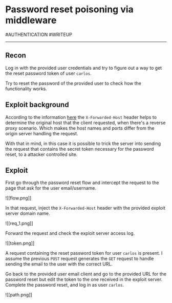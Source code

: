 # Password reset poisoning via middleware
#AUTHENTICATION 
#WRITEUP 
<hr>

## Recon

Log in with the provided user credentials and try to figure out a way to get the reset password token of user `carlos`.

Try to reset the password of the provided user to check how the functionality works.

## Exploit background

According to the information [here](https://developer.mozilla.org/en-US/docs/Web/HTTP/Headers/X-Forwarded-Host) the `X-Forwarded-Host` header helps to determine the original host that the client requested, when there's a reverse proxy scenario. Which makes the host names and ports differ from the origin server handling the request.

With that in mind, in this case it is possible to trick the server into sending the request that contains the secret token necessary for the password reset, to a attacker controlled site.

## Exploit
First go through the password reset flow and intercept the request to the page that ask for the user email/username.

![[flow.png]]

In that request, inject the `X-Forwarded-Host` header with the provided exploit server domain name.

![[req_1.png]]

Forward the request and check the exploit server access log.

![[token.png]]

A request containing the reset password token for user `carlos` is present. I assume the previous `POST` request generates the `GET` request to handle sending the email to the user with the correct URL.

 Go back to the provided user email client and go to the provided URL for the password reset but edit the token to the one received in the exploit server. Complete the password reset, and log in as user `carlos`.

![[path.png]]